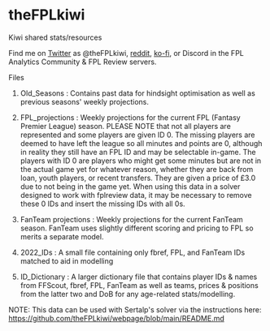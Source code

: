 # theFPLkiwi
Kiwi shared stats/resources

Find me on [Twitter](https://twitter.com/theFPLkiwi) as @theFPLkiwi, [reddit](https://www.reddit.com/u/theFPLkiwi), [ko-fi](https://ko-fi.com/thefplkiwi), or Discord in the FPL Analytics Community & FPL Review servers.

Files

1. Old_Seasons : Contains past data for hindsight optimisation as well as previous seasons' weekly projections.

2. FPL_projections : Weekly projections for the current FPL (Fantasy Premier League) season. PLEASE NOTE that not all players are represented and some players are given ID 0. The missing players are deemed to have left the league so all minutes and points are 0, although in reality they still have an FPL ID and may be selectable in-game. The players with ID 0 are players who might get some minutes but are not in the actual game yet for whatever reason, whether they are back from loan, youth players, or recent transfers. They are given a price of £3.0 due to not being in the game yet. When using this data in a solver designed to work with fplreview data, it may be necessary to remove these 0 IDs and insert the missing IDs with all 0s.

3. FanTeam projections : Weekly projections for the current FanTeam season. FanTeam uses slightly different scoring and pricing to FPL so merits a separate model.

4. 2022_IDs : A small file containing only fbref, FPL, and FanTeam IDs matched to aid in modelling

5. ID_Dictionary : A larger dictionary file that contains player IDs & names from FFScout, fbref, FPL, FanTeam as well as teams, prices & positions from the latter two and DoB for any age-related stats/modelling.

NOTE: This data can be used with Sertalp's solver via the instructions here: https://github.com/theFPLkiwi/webpage/blob/main/README.md
